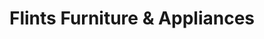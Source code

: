 ---
title: "Flints Furniture & Appliances"
url: /atlanta/flints-furniture-and-appliances/
shop: furniture
---